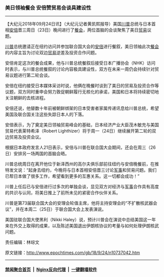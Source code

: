### 美日领袖餐会 安倍赞贸易会谈具建设性
------------------------

<p>【大纪元2018年09月24日讯】（大纪元记者黄凯熙报导）美国<a href="http://www.epochtimes.com/gb/tag/%E5%B7%9D%E6%99%AE.html">川普</a>总统与日本首相<a href="http://www.epochtimes.com/gb/tag/%E5%AE%89%E5%80%8D.html">安倍</a>晋三周日（23日）晚间进行了<a href="http://www.epochtimes.com/gb/tag/%E9%A4%90%E4%BC%9A.html">餐会</a>，两位首脑的会谈聚焦了美日<a href="http://www.epochtimes.com/gb/tag/%E8%B4%B8%E6%98%93.html">贸易</a>议题。</p>
<p><a href="http://www.epochtimes.com/gb/tag/%E5%B7%9D%E6%99%AE.html">川普</a>总统邀请正在纽约访问并参加联合国大会的<a href="http://www.epochtimes.com/gb/tag/%E5%AE%89%E5%80%8D.html">安倍</a>进行餐叙，美日领袖此次<a href="http://www.epochtimes.com/gb/tag/%E9%A4%90%E4%BC%9A.html">餐会</a>的内容主旨为讨论双边<a href="http://www.epochtimes.com/gb/tag/%E8%B4%B8%E6%98%93.html">贸易</a>逆差及投资合作问题。</p>
<p>安倍肯定这次的餐会成果，他与川普总统餐叙后接受日本广播协会（NHK）访问时表示，与川普总统餐叙的讨论内容极具建设性，双方在未来一周仍会持续针对贸易议题进行第二轮会谈。</p>
<p>安倍在纽约接受日本媒体采访时说，他俩在晚餐时谈到了美日的贸易及投资合作等议题，双方同时重申会努力敦促朝鲜履行无核化的承诺，美国和日本将持续密切地关注朝鲜的去核进程。</p>
<p>安倍还说，他替数十年前被朝鲜绑架的日本受害者家属传递讯息给川普总统，希望美国及联合国关注这些失踪日本人的下落。</p>
<p>安倍表示，为了奠定美日领袖贸易峰会的基础，日本经济产业大臣茂木敏充与美国贸易代表莱特希泽（Robert Lighthizer）将于周一（24日）继续展开第二轮的双边贸易及投资会议。</p>
<p>根据日本政府发言人21日表示，安倍与川普在联合国大会期间，还会在周三（26日）安排另一场两国的首脑会晤。</p>
<p>川普总统周日在离开他位于新泽西州的高尔夫俱乐部前往纽约与安倍晚餐前，在推特发文说：“起身去纽约，今晚将与日本首相安倍晋三讨论<a href="http://www.epochtimes.com/gb/tag/%E5%86%9B%E4%BA%8B.html">军事</a>和贸易问题。我们已帮日本做了很多工作，希望看到更多的互惠关系。这一切都会成功！”</p>
<p>川普上任后已与安倍进行过多次的单独会谈，显见双方对经济与<a href="http://www.epochtimes.com/gb/tag/%E5%86%9B%E4%BA%8B.html">军事</a>合作具有高度的共识与认同，将美日推上了前所未见的紧密合作伙伴关系。</p>
<p>川普是第73届联合国大会的安理会轮值主席，他将主持安理会的“不扩散核武器会议”，并在本周二（25日）于联合国大会上发表演说。</p>
<p>美国驻联合国大使黑利（Nikki Haley）说，预计川普会在演说中总结美国这一年来在外交上取得的成果，以及陈述美国退出伊朗核协议的考量与如何处理伊朗核武问题。</p>
<p>责任编辑：林琮文</p>

原文链接：http://www.epochtimes.com/gb/18/9/24/n10737042.htm


------------------------
#### [禁闻聚合首页](https://github.com/gfw-breaker/banned-news/blob/master/README.md) &nbsp;|&nbsp; [Nginx反向代理](https://github.com/gfw-breaker/open-proxy/blob/master/README.md) &nbsp;|&nbsp; [一键翻墙软件](https://github.com/gfw-breaker/nogfw/blob/master/README.md)